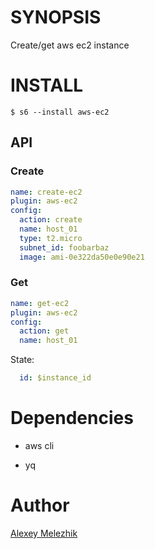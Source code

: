 # SYNOPSIS

Create/get aws ec2 instance 

# INSTALL

    $ s6 --install aws-ec2

## API

### Create

```yaml
name: create-ec2
plugin: aws-ec2
config:
  action: create
  name: host_01
  type: t2.micro
  subnet_id: foobarbaz
  image: ami-0e322da50e0e90e21
```

### Get

```yaml
name: get-ec2 
plugin: aws-ec2
config:
  action: get
  name: host_01
```

State:

```yaml
  id: $instance_id

```

# Dependencies

* aws cli

* yq

# Author

[Alexey Melezhik](mailto:melezhik@gmail.com)
